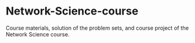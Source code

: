 # Network-Science-course
Course materials, solution of the problem sets, and course project of the Network Science course.
